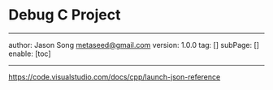 # Debug C Project
---
author: Jason Song <metaseed@gmail.com>
version: 1.0.0
tag: []
subPage: []
enable: [toc]

---
https://code.visualstudio.com/docs/cpp/launch-json-reference
```json

```
